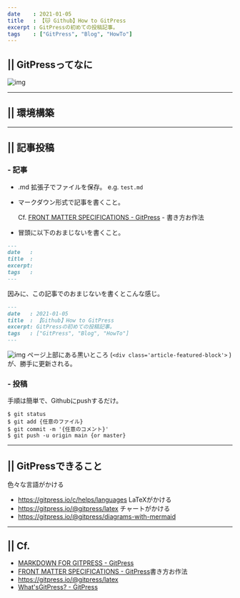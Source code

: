 ```yaml
---
date    : 2021-01-05
title   : 【🐱 Github】How to GitPress
excerpt : GitPressの初めての投稿記事。
tags    : ["GitPress", "Blog", "HowTo"]
---
```


## || GitPressってなに
![img](https://i.gyazo.com/a45ed92ccb3dee4fc36a6adb2d4de92e.png)

---
## || 環境構築


---
## || 記事投稿
### - 記事

* .md 拡張子でファイルを保存。 e.g. `test.md`
* マークダウン形式で記事を書くこと。

    Cf. [FRONT MATTER SPECIFICATIONS - GitPress](https://gitpress.io/c/helps/front-matter) - 書き方お作法

* 冒頭に以下のおまじないを書くこと。

```markdown
---
date   :
title  :
excerpt:
tags   :
---
```


因みに、この記事でのおまじないを書くとこんな感じ。
```markdown
---
date   : 2021-01-05
title  : 【Github】How to GitPress
excerpt: GitPressの初めての投稿記事。
tags   : ["GitPress", "Blog", "HowTo"]
---
```
![img](https://i.gyazo.com/ff7176d907fad48d4fd9da7cc8c99d9b.png)
ページ上部にある黒いところ (`<div class='article-featured-block'>` )が、勝手に更新される。



### - 投稿

手順は簡単で、Githubにpushするだけ。
```linux
$ git status
$ git add {任意のファイル}
$ git commit -m '{任意のコメント}'
$ git push -u origin main {or master}
```


---
## || GitPressできること

色々な言語がかける
* https://gitpress.io/c/helps/languages
LaTeXがかける
* https://gitpress.io/@gitpress/latex
チャートがかける
* https://gitpress.io/@gitpress/diagrams-with-mermaid




---
## || Cf.
* [MARKDOWN FOR GITPRESS - GitPress](https://gitpress.io/c/helps/markdown)
* [FRONT MATTER SPECIFICATIONS - GitPress](https://gitpress.io/c/helps/front-matter)書き方お作法
* https://gitpress.io/@gitpress/latex
* [What'sGitPress? - GitPress](https://gitpress.io/)
